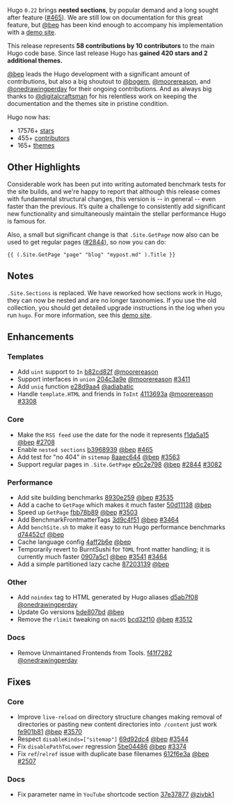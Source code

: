
Hugo `0.22` brings **nested sections**, by popular demand and a long sought after feature ([#465](https://github.com/spf13/hugo/issues/465)).  We are still low on documentation for this great feature, but [@bep](https://github.com/bep)  has been kind enough to accompany his implementation with a [demo site](http://hugotest.bep.is/).

This release represents **58 contributions by 10 contributors** to the main Hugo code base. Since last release Hugo has **gained 420 stars and 2 additional themes.**

[@bep](https://github.com/bep) leads the Hugo development with a significant amount of contributions, but also a big shoutout to [@bogem](https://github.com/bogem), [@moorereason](https://github.com/moorereason), and [@onedrawingperday](https://github.com/onedrawingperday) for their ongoing contributions. And as always big thanks to [@digitalcraftsman](https://github.com/digitalcraftsman) for his relentless work on keeping the documentation and the themes site in pristine condition.

Hugo now has:

* 17576+ [stars](https://github.com/spf13/hugo/stargazers)
* 455+ [contributors](https://github.com/spf13/hugo/graphs/contributors)
* 165+ [themes](http://themes.gohugo.io/)

## Other Highlights

Considerable work has been put into writing automated benchmark tests for the site builds, and we're happy to report that although this release comes with fundamental structural changes, this version is -- in general -- even faster than the previous. It’s quite a challenge to consistently add significant new functionality and simultaneously maintain the stellar performance Hugo is famous for. 

Also, a small but significant change is that `.Site.GetPage` now also can be used to get regular pages ([#2844](https://github.com/spf13/hugo/issues/2844)), so now you can do:

```
{{ (.Site.GetPage "page" "blog" "mypost.md" ).Title }}
```
 
## Notes

`.Site.Sections` is replaced. We have reworked how sections work in Hugo, they can now be nested and are no longer taxonomies. If you use the old collection, you should get detailed upgrade instructions in the log when you run `hugo`. For more information, see this [demo site](http://hugotest.bep.is/). 

## Enhancements

### Templates

* Add `uint` support to `In` [b82cd82f](https://github.com/spf13/hugo/commit/b82cd82f1198a371ed94bda7faafe22813f4cb29) [@moorereason](https://github.com/moorereason) 
* Support interfaces in `union` [204c3a9e](https://github.com/spf13/hugo/commit/204c3a9e32fcf6617ede978e35d3e2e89a5b491c) [@moorereason](https://github.com/moorereason) [#3411](https://github.com/spf13/hugo/issues/3411) 
* Add `uniq` function [e28d9aa4](https://github.com/spf13/hugo/commit/e28d9aa42c3429d22fe254e69e4605aaf1e684f3) [@adiabatic](https://github.com/adiabatic) 
* Handle `template.HTML` and friends in `ToInt` [4113693a](https://github.com/spf13/hugo/commit/4113693ac1b275f3a40aa5c248269340ef9b57f6) [@moorereason](https://github.com/moorereason) [#3308](https://github.com/spf13/hugo/issues/3308) 


### Core

* Make the `RSS feed` use the date for the node it represents [f1da5a15](https://github.com/spf13/hugo/commit/f1da5a15a37666ee59350d6600a8c14c1383f5bc) [@bep](https://github.com/bep) [#2708](https://github.com/spf13/hugo/issues/2708) 
* Enable `nested sections` [b3968939](https://github.com/spf13/hugo/commit/b39689393ccb8434d9a57658a64b77568c718e99) [@bep](https://github.com/bep) [#465](https://github.com/spf13/hugo/issues/465) 
* Add test for "no 404" in `sitemap` [8aaec644](https://github.com/spf13/hugo/commit/8aaec644a90d09bd7f079d35d382f76bb4ed35db) [@bep](https://github.com/bep) [#3563](https://github.com/spf13/hugo/issues/3563) 
* Support regular pages in `.Site.GetPage` [e0c2e798](https://github.com/spf13/hugo/commit/e0c2e798201f75ae6e9a81a7442355288c2d141b) [@bep](https://github.com/bep) [#2844](https://github.com/spf13/hugo/issues/2844) 
[#3082](https://github.com/spf13/hugo/issues/3082) 

### Performance
* Add site building benchmarks [8930e259](https://github.com/spf13/hugo/commit/8930e259d78cba4041b550cc51a7f40bc91d7c20) [@bep](https://github.com/bep) [#3535](https://github.com/spf13/hugo/issues/3535) 
* Add a cache to `GetPage` which makes it much faster [50d11138](https://github.com/spf13/hugo/commit/50d11138f3e18b545c15fadf52f7b0b744bf3e7c) [@bep](https://github.com/bep) 
* Speed up `GetPage` [fbb78b89](https://github.com/spf13/hugo/commit/fbb78b89df8ccef8f0ab26af00aa45d35c1ee2cf) [@bep](https://github.com/bep) [#3503](https://github.com/spf13/hugo/issues/3503) 
* Add BenchmarkFrontmatterTags [3d9c4f51](https://github.com/spf13/hugo/commit/3d9c4f513b0443648d7e88995e351df1739646d2) [@bep](https://github.com/bep) [#3464](https://github.com/spf13/hugo/issues/3464) 
* Add `benchSite.sh` to make it easy to run Hugo performance benchmarks [d74452cf](https://github.com/spf13/hugo/commit/d74452cfe8f69a85ec83e05481e16bebf199a5cb) [@bep](https://github.com/bep) 
* Cache language config [4aff2b6e](https://github.com/spf13/hugo/commit/4aff2b6e7409a308f30cff1825fec02991e0d56a) [@bep](https://github.com/bep) 
* Temporarily revert to BurntSushi for `TOML` front matter handling; it is currently much faster [0907a5c1](https://github.com/spf13/hugo/commit/0907a5c1c293755e6bf297246f07888448d81f8b) [@bep](https://github.com/bep) [#3541](https://github.com/spf13/hugo/issues/3541) [#3464](https://github.com/spf13/hugo/issues/3464) 
* Add a simple partitioned lazy cache [87203139](https://github.com/spf13/hugo/commit/87203139c38e0b992c96d7b8a23c7730649c68e5) [@bep](https://github.com/bep) 

### Other

* Add `noindex` tag to HTML generated by Hugo aliases [d5ab7f08](https://github.com/spf13/hugo/commit/d5ab7f087d967b30e7de7d789e6ad3091b42f1f7) [@onedrawingperday](https://github.com/onedrawingperday) 
* Update Go versions [bde807bd](https://github.com/spf13/hugo/commit/bde807bd1e560fb4cc765c0fc22132db7f8a0801) [@bep](https://github.com/bep) 
* Remove the `rlimit` tweaking on `macOS` [bcd32f10](https://github.com/spf13/hugo/commit/bcd32f1086c8c604fb22a7496924e41cc46b1605) [@bep](https://github.com/bep) [#3512](https://github.com/spf13/hugo/issues/3512) 

### Docs

* Remove Unmaintaned Frontends from Tools. [f41f7282](https://github.com/spf13/hugo/commit/f41f72822251c9a31031fd5b3dda585c57c8b028) [@onedrawingperday](https://github.com/onedrawingperday) 

## Fixes

### Core
* Improve `live-reload` on directory structure changes making removal of directories or pasting new content directories into  `/content` just work [fe901b81](https://github.com/spf13/hugo/commit/fe901b81191860b60e6fcb29f8ebf87baef2ee79) [@bep](https://github.com/bep) [#3570](https://github.com/spf13/hugo/issues/3570) 
* Respect `disableKinds=["sitemap"]` [69d92dc4](https://github.com/spf13/hugo/commit/69d92dc49cb8ab9276ab013d427ba2d9aaf9135d) [@bep](https://github.com/bep) [#3544](https://github.com/spf13/hugo/issues/3544) 
* Fix `disablePathToLower` regression [5be04486](https://github.com/spf13/hugo/commit/5be0448635fdf5fe6b1ee673e869f2b9baf1a5c6) [@bep](https://github.com/bep) [#3374](https://github.com/spf13/hugo/issues/3374) 
* Fix `ref`/`relref` issue with duplicate base filenames [612f6e3a](https://github.com/spf13/hugo/commit/612f6e3afe0510c31f70f3621f3dc8ba609dade4) [@bep](https://github.com/bep) [#2507](https://github.com/spf13/hugo/issues/2507) 

### Docs

* Fix parameter name in `YouTube` shortcode section [37e37877](https://github.com/spf13/hugo/commit/37e378773fbc127863f2b7a389d5ce3a14674c73) [@zivbk1](https://github.com/zivbk1) 

